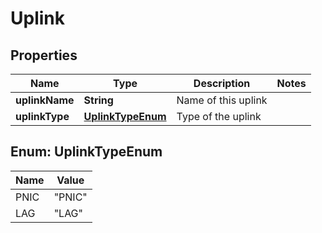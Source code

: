 # Uplink

## Properties
Name | Type | Description | Notes
------------ | ------------- | ------------- | -------------
**uplinkName** | **String** | Name of this uplink | 
**uplinkType** | [**UplinkTypeEnum**](#UplinkTypeEnum) | Type of the uplink | 

<a name="UplinkTypeEnum"></a>
## Enum: UplinkTypeEnum
Name | Value
---- | -----
PNIC | &quot;PNIC&quot;
LAG | &quot;LAG&quot;
